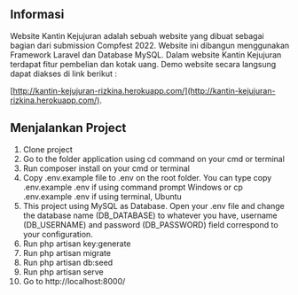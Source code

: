 ## Informasi

Website Kantin Kejujuran adalah sebuah website yang dibuat sebagai bagian dari submission Compfest 2022. Website ini dibangun menggunakan Framework Laravel dan Database MySQL. Dalam website Kantin Kejujuran terdapat fitur pembelian dan kotak uang. Demo website secara langsung dapat diakses di link berikut : 

[http://kantin-kejujuran-rizkina.herokuapp.com/](http://kantin-kejujuran-rizkina.herokuapp.com/).


## Menjalankan Project

1. Clone project
2. Go to the folder application using cd command on your cmd or terminal
3. Run composer install on your cmd or terminal
4. Copy .env.example file to .env on the root folder. You can type copy .env.example .env if using command prompt Windows or cp .env.example .env if using terminal, Ubuntu
5. This project using MySQL as Database. Open your .env file and change the database name (DB_DATABASE) to whatever you have, username (DB_USERNAME) and password (DB_PASSWORD) field correspond to your configuration.
6. Run php artisan key:generate
7. Run php artisan migrate
8. Run php artisan db:seed
9. Run php artisan serve
10. Go to http://localhost:8000/
